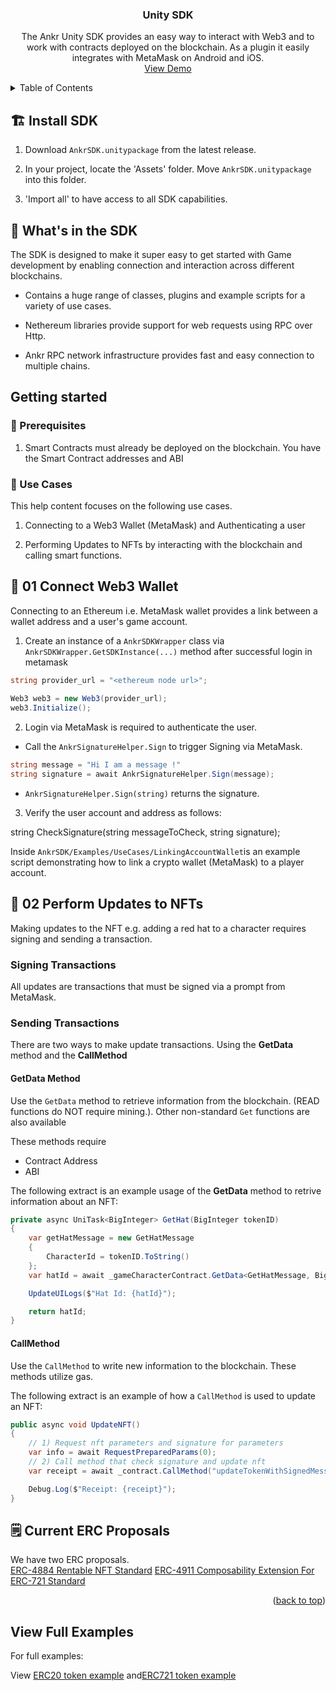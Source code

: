 
<h3 align="center">Unity SDK</h3>

  <p align="center">
The Ankr Unity SDK provides an easy way to interact with Web3 and to work with contracts deployed on the blockchain. As a plugin it easily integrates with MetaMask on Android and iOS.
    <br />
    <a href="https://github.com/Ankr-network/game-unity-demo">View Demo</a>
  </p>
</div>

<!-- TABLE OF CONTENTS -->
<details>
  <summary>Table of Contents</summary>
  <ol>
    <li>
      <a href="#install-sdk">Install SDK</a>
    </li>
	<li>
      <a href="#what's-in-the-sdk">What's in the SDK</a>
    </li>
    <li><a href="#getting-started">Getting Started</a></li>
	<ul>
        <li><a href="#prequisites">Prerequisites</a></li>
        <li><a href="#use-cases">Use Cases</a></li>
	</ul>
    <li>
      <a href="#01-connect-web3-wallet">Connect Web3 Wallet</a></li>
	  <a href="#02-perform-updates-to-nfts">Perform Updates to NFTs</a>
      <ul>
        <li><a href="#signing-transactions">Signing Transactions</a></li>
        <li><a href="#sending-transactions">Sending Transactions</a></li>
        <li><a href="#getdata-method">GetData Method</a></li>
        <li><a href="#callmethod">CallMethod</a></li>
      </ul>    
    <li><a href="#current-erc-proposals">Current ERC Proposals</a></li>
	<li><a href="#view-full-examples">View Full Examples</a></li>
  </ol>
</details>


<!-- Installation -->

##  🏗 Install SDK

1. Download `AnkrSDK.unitypackage` from the latest release.

2. In your project, locate the 'Assets' folder. Move `AnkrSDK.unitypackage` into this folder.

3. 'Import all' to have access to all SDK capabilities.

## 👀 What's in the SDK

The SDK is designed to make it super easy to get started with Game development by enabling connection and interaction across different blockchains. 

 * Contains a huge range of classes, plugins and example scripts for a variety of use cases. 

* Nethereum libraries provide support for web requests using RPC over Http. 

* Ankr RPC network infrastructure provides fast and easy connection to multiple chains. 


## Getting started

### 🧰 Prerequisites

1. Smart Contracts must already be deployed on the blockchain. You have the Smart Contract addresses and ABI

###  📌 Use Cases

This help content focuses on the following use cases. 

1. Connecting to a Web3 Wallet (MetaMask) and Authenticating a user

2. Performing Updates to NFTs by interacting with the blockchain and calling smart functions.


<!-- 
1. Examples Scripts, 
*  The *Scripts* folder contains a wide range of useful scripts for initializing sessions, creating and managing Game NFTs and Scenes and authenticating sessions via a Web3 Wallet e.g. Metamask. 
`ContractMessage` scripts for retrieving information for and managing NFTs  e.g. Game Characters on the blockchain.  ERC-721 and ERC-1155 
`DTO` scripts for handling TransferObject events and accessing logs.
`ERC-20`folder contains example script for minting new NFTs e.g. characters
`ERC-721` folder contains example scripts for managing ownership of NFTs.
`WearableNFTExample` folder contains example scripts for minting and managing NFT character apparel e.g. hats. 
`ConnectionController` and `CustomSceneManager` ensure ongoing authentication via MetaMask and displaying game scenes. 
to allow smart contract interfacing with the for building NFTs to the Blockchain.  scripts to ERC721 and ERC1155 scriptsScripts that can be used  -->

## 👝 01 Connect Web3 Wallet

Connecting to an Ethereum i.e. MetaMask wallet provides a link between a wallet address and a user's game account.

1. Create an instance of a `AnkrSDKWrapper` class via `AnkrSDKWrapper.GetSDKInstance(...)` method after successful login in metamask

```c#
string provider_url = "<ethereum node url>";
		
Web3 web3 = new Web3(provider_url);
web3.Initialize();
```

2. Login via MetaMask is required to authenticate the user.

- Call the `AnkrSignatureHelper.Sign` to trigger Signing via MetaMask. 

```c#
string message = "Hi I am a message !"
string signature = await AnkrSignatureHelper.Sign(message);
```

- `AnkrSignatureHelper.Sign(string)` returns the signature.

3. Verify the user account and address as follows:

string CheckSignature(string messageToCheck, string signature);


Inside `AnkrSDK/Examples/UseCases/LinkingAccountWallet`is an example script demonstrating how to link a crypto wallet (MetaMask) to a player account.

## 🚀 02 Perform Updates to NFTs

Making updates to the NFT e.g. adding a red hat to a character requires signing and sending a transaction.

### Signing Transactions

All updates are transactions that must be signed via a prompt from MetaMask.

### Sending Transactions

There are two ways to make update transactions. 
Using the **GetData** method and the **CallMethod**

#### GetData Method

Use the `GetData` method to retrieve information from the blockchain. (READ functions do NOT require mining.). Other non-standard `Get` functions are also available

These methods require

* Contract Address
* ABI

The following extract is an example usage of the **GetData** method to retrive information about an NFT:

```c#
private async UniTask<BigInteger> GetHat(BigInteger tokenID)
{
	var getHatMessage = new GetHatMessage
	{
		CharacterId = tokenID.ToString()
	};
	var hatId = await _gameCharacterContract.GetData<GetHatMessage, BigInteger>(getHatMessage);

	UpdateUILogs($"Hat Id: {hatId}");

	return hatId;
}
```


#### CallMethod

Use the `CallMethod` to write new information to the blockchain. These methods utilize gas. 

The following extract is an example of how a `CallMethod` is used to update an NFT: 

```c#
public async void UpdateNFT()
{
	// 1) Request nft parameters and signature for parameters
	var info = await RequestPreparedParams(0);
	// 2) Call method that check signature and update nft
	var receipt = await _contract.CallMethod("updateTokenWithSignedMessage", new object[] { info });

	Debug.Log($"Receipt: {receipt}");
}
```



## 🗒 Current ERC Proposals

We have two ERC proposals.  
[ERC-4884  Rentable NFT Standard](https://github.com/Ankr-network/game-smart-contract-example/blob/master/ERC/rentable-nft.md)
[ERC-4911  Composability Extension For ERC-721 Standard](https://github.com/Ankr-network/game-smart-contract-example/blob/master/ERC/composable-nft.md)


<p align="right">(<a href="#top">back to top</a>)</p>


## View Full Examples

For full examples:

View 
[ERC20 token example](https://github.com/Ankr-network/game-unity-sdk/blob/master/Assets/AnkrSDK/Examples/Scripts/ERC20Example/ERC20Example.cs) and[ERC721 token example](https://github.com/Ankr-network/game-unity-sdk/blob/master/Assets/AnkrSDK/Examples/Scripts/ERC721Example/ERC721Example.cs)
